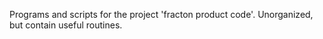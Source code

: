 Programs and scripts for the project 'fracton product code'. Unorganized, but contain useful routines.